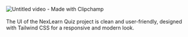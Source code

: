 ![Untitled video - Made with Clipchamp](https://github.com/user-attachments/assets/39f3c62b-2d6a-42e6-b09a-2cb876b83b47)
<br><br>The UI of the NexLearn Quiz project is clean and user-friendly, designed with Tailwind CSS for a responsive and modern look.

